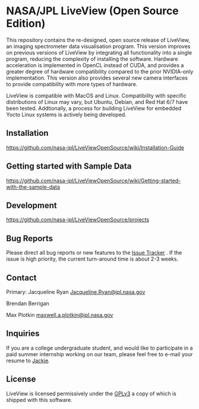 # NASA/JPL LiveView (Open Source Edition)
This repository contains the re-designed, open source release of LiveView, an imaging spectrometer data visualisation program. This version improves on previous versions of LiveView by integrating all functionality into a single program, reducing the complexity of installing the software. Hardware acceleration is implemented in OpenCL instead of CUDA, and provides a greater degree of hardware compatibility compared to the prior NVIDIA-only implementation. This version also provides several new camera interfaces to provide compatibility with more types of hardware.

LiveView is compatible with MacOS and Linux. Compatibility with specific distributions of Linux may vary, but Ubuntu, Debian, and Red Hat 6/7 have been tested. Addtionally, a process for building LiveView for embedded Yocto Linux systems is actively being developed.

## Installation
https://github.com/nasa-jpl/LiveViewOpenSource/wiki/Installation-Guide



## Getting started with Sample Data
https://github.com/nasa-jpl/LiveViewOpenSource/wiki/Getting-started-with-the-sample-data


## Development
https://github.com/nasa-jpl/LiveViewOpenSource/projects

## Bug Reports
Please direct all bug reports or new features to the [Issue Tracker](https://github.com/nasa-jpl/LiveViewOpenSource/issues) . If the issue is high priority, the current turn-around time is about 2-3 weeks.

## Contact
Primary: Jacqueline Ryan [Jacqueline.Ryan@jpl.nasa.gov](mailto:Jacqueline.Ryan@jpl.nasa.gov)

Brendan Berrigan

Max Plotkin [maxwell.a.plotkin@jpl.nasa.gov](mailto:mawxell.a.plotkin@jpl.nasa.gov)

## Inquiries
If you are a college undergraduate student, and would like to participate in a paid summer internship working on our team, please feel free to e-mail your resume to [Jackie](mailto:Jacqueline.Ryan@jpl.nasa.gov).

## License
LiveView is licensed permissively under the [GPLv3](https://www.gnu.org/licenses/gpl-3.0.en.html) a copy of which is shipped with this software.
